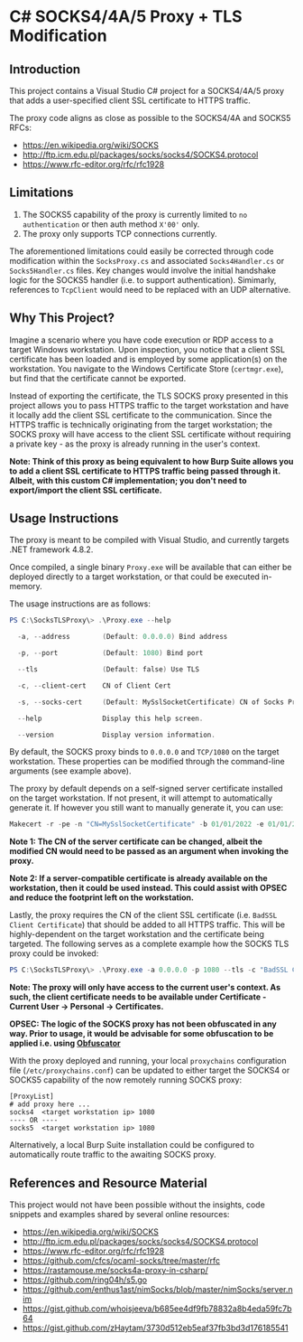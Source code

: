# C# SOCKS4/4A/5 Proxy + TLS Modification

## Introduction

This project contains a Visual Studio C# project for a SOCKS4/4A/5 proxy that adds a user-specified client SSL certificate to HTTPS traffic.

The proxy code aligns as close as possible to the SOCKS4/4A and SOCKS5 RFCs:

* https://en.wikipedia.org/wiki/SOCKS
* http://ftp.icm.edu.pl/packages/socks/socks4/SOCKS4.protocol
* https://www.rfc-editor.org/rfc/rfc1928

## Limitations

1. The SOCKS5 capability of the proxy is currently limited to ```no authentication``` or then auth method ```X'00'``` only.
2. The proxy only supports TCP connections currently.

The aforementioned limitations could easily be corrected through code modification within the ```SocksProxy.cs``` and associated ```Socks4Handler.cs``` or ```Socks5Handler.cs``` files. Key changes would involve the initial handshake logic for the SOCKS5 handler (i.e. to support authentication). Simimarly, references to ```TcpClient``` would need to be replaced with an UDP alternative.

## Why This Project?

Imagine a scenario where you have code execution or RDP access to a target Windows workstation. Upon inspection, you notice that a client SSL certificate has been loaded and is employed by some application(s) on the workstation. You navigate to the Windows Certificate Store (```certmgr.exe```), but find that the certificate cannot be exported.

Instead of exporting the certificate, the TLS SOCKS proxy presented in this project allows you to pass HTTPS traffic to the target workstation and have it locally add the client SSL certificate to the communication. Since the HTTPS traffic is technically originating from the target workstation; the SOCKS proxy will have access to the client SSL certificate without requiring a private key - as the proxy is already running in the user's context.

**Note: Think of this proxy as being equivalent to how Burp Suite allows you to add a client SSL certificate to HTTPS traffic being passed through it. Albeit, with this custom C# implementation; you don't need to export/import the client SSL certificate.**

## Usage Instructions

The proxy is meant to be compiled with Visual Studio, and currently targets .NET framework 4.8.2.

Once compiled, a single binary ```Proxy.exe``` will be available that can either be deployed directly to a target workstation, or that could be executed in-memory.

The usage instructions are as follows:

```powershell
PS C:\SocksTLSProxy\> .\Proxy.exe --help

  -a, --address        (Default: 0.0.0.0) Bind address

  -p, --port           (Default: 1080) Bind port

  --tls                (Default: false) Use TLS

  -c, --client-cert    CN of Client Cert

  -s, --socks-cert     (Default: MySslSocketCertificate) CN of Socks Proxy Cert

  --help               Display this help screen.

  --version            Display version information.
```

By default, the SOCKS proxy binds to ```0.0.0.0``` and ```TCP/1080``` on the target workstation. These properties can be modified through the command-line arguments (see example above).

The proxy by default depends on a self-signed server certificate installed on the target workstation. If not present, it will attempt to automatically generate it. If however you still want to manually generate it, you can use:

```powershell
Makecert -r -pe -n "CN=MySslSocketCertificate" -b 01/01/2022 -e 01/01/2027 -sk exchange -ss my
```

**Note 1: The CN of the server certificate can be changed, albeit the modified CN would need to be passed as an argument when invoking the proxy.**

**Note 2: If a server-compatible certificate is already available on the workstation, then it could be used instead. This could assist with OPSEC and reduce the footprint left on the workstation.**

Lastly, the proxy requires the CN of the client SSL certificate (i.e. ```BadSSL Client Certificate```) that should be added to all HTTPS traffic. This will be highly-dependent on the target workstation and the certificate being targeted. The following serves as a complete example how the SOCKS TLS proxy could be invoked:

```powershell
PS C:\SocksTLSProxy\> .\Proxy.exe -a 0.0.0.0 -p 1080 --tls -c "BadSSL Client Certificate" -s "MySslSocketCertificate"
```

**Note: The proxy will only have access to the current user's context. As such, the client certificate needs to be available under Certificate - Current User -> Personal -> Certificates.**

**OPSEC: The logic of the SOCKS proxy has not been obfuscated in any way. Prior to usage, it would be advisable for some obfuscation to be applied i.e. using [Obfuscator](https://github.com/obfuscar/obfuscar)**

With the proxy deployed and running, your local ```proxychains``` configuration file (```/etc/proxychains.conf```) can be updated to either target the SOCKS4 or SOCKS5 capability of the now remotely running SOCKS proxy:

```text
[ProxyList]
# add proxy here ...
socks4 	<target workstation ip> 1080
---- OR ----
socks5 	<target workstation ip> 1080
```

Alternatively, a local Burp Suite installation could be configured to automatically route traffic to the awaiting SOCKS proxy.

## References and Resource Material

This project would not have been possible without the insights, code snippets and examples shared by several online resources:

* https://en.wikipedia.org/wiki/SOCKS
* http://ftp.icm.edu.pl/packages/socks/socks4/SOCKS4.protocol
* https://www.rfc-editor.org/rfc/rfc1928
* https://github.com/cfcs/ocaml-socks/tree/master/rfc
* https://rastamouse.me/socks4a-proxy-in-csharp/
* https://github.com/ring04h/s5.go
* https://github.com/enthus1ast/nimSocks/blob/master/nimSocks/server.nim
* https://gist.github.com/whoisjeeva/b685ee4df9fb78832a8b4eda59fc7b64
* https://gist.github.com/zHaytam/3730d512eb5eaf37fb3bd3d176185541

